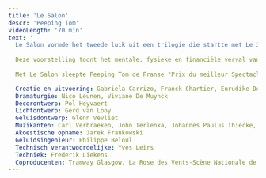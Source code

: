 ```yaml
---
title: 'Le Salon'
descr: 'Peeping Tom'
videoLength: '70 min'
text: '
  Le Salon vormde het tweede luik uit een trilogie die startte met Le Jardin in 2002 en eindigde met Le Sous Sol in 2007. Le Salon was een collectieve creatie van de performers en ging op 4 november 2004 in première in La Rose des Vents (Villeneuve d'Ascq, FR). Tussen 2004 en 2009 toerde het stuk wereldwijd, in Europa, Zuid-Korea en Australië.
  
  Deze voorstelling toont het mentale, fysieke en financiële verval van wat ooit een rijke familie was. De aristocratische grootvader, ooit steunpilaar van de familie, sleurt zijn kinderen onbewust mee terwijl hij de schijn hoog houdt. Door zijn obsessionele hang naar dure juwelen verspeelt de oude man zijn verstand, eer en fortuin. Manhaftig verzet hij zich tegen zijn gekte om uiteindelijk toevlucht te zoeken in zelfmoord. Zijn kinderen blijven achter met alle verwijten en het grote waarom voor dit alles. Ze proberen de gevolgen te overzien van zijn onrealiseerbare drang naar bescherming en bewaring. Een reflectie over relaties tussen koppels, tussen generaties, heden en verleden, jong en oud. Een inspiratiebron was de film Le Salon de Musique van Satyajit Ray.
  
  Met Le Salon sleepte Peeping Tom de Franse "Prix du meilleur Spectacle de Danse de l’année 2005" en de "Montblanc Young Directors Award 2007" op het Festival van Salzburg in de wacht. In 2007 won het stuk ook de 'Patrons Circle Award' op het International Arts Festival Melbourne in Australië.

  Creatie en uitvoering: Gabriela Carrizo, Franck Chartier, Eurudike De Beul, Simon Versnel, Samuel Lefeuvre, Uma Chartier
  Dramaturgie: Nico Leunen, Viviane De Muynck
  Decorontwerp: Pol Heyvaert
  Lichtontwerp: Gerd van Looy
  Geluisdontwerp: Glenn Vevliet
  Muzikanten: Carl Verbraeken, John Terlenka, Johannes Paulus Thiecke, Dimitri Timbremont, Wim Baeck
  Akoestische opname: Jarek Frankowski
  Geluidsingenieur: Philippe Beloul
  Technisch verantwoordelijke: Yves Leirs
  Techniek: Frederik Liekens
  Coproducenten: Tramway Glasgow, La Rose des Vents-Scène Nationale de Villeneuve d’Ascq, Le Réseau France des CDC'
---
```

